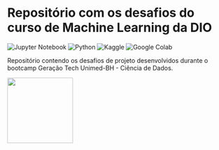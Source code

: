 # Repositório com os desafios do curso de Machine Learning da DIO

![Jupyter Notebook](https://img.shields.io/badge/jupyter-F37626.svg?style=for-the-badge&logo=jupyter&logoColor=white)
![Python](https://img.shields.io/badge/python-3670A0?style=for-the-badge&logo=python&logoColor=ffdd54)
![Kaggle](https://img.shields.io/badge/Kaggle-035a7d?style=for-the-badge&logo=kaggle&logoColor=white)
![Google Colab](https://img.shields.io/badge/-Google_Colab-gray?style=for-the-badge&logo=Google+Colab&logoColor=orange)

Repositório contendo os desafios de projeto desenvolvidos durante o bootcamp Geração Tech Unimed-BH - Ciência de Dados.

<img src="https://hermes.digitalinnovation.one/assets/diome/logo.png" height="150">
